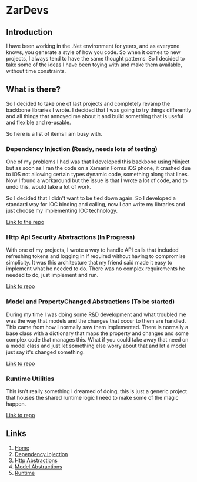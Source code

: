# ZarDevs

## Introduction

I have been working in the .Net environment for years, and as everyone knows, you generate a style of how you code. So when it comes to new projects, I always tend to have the same thought patterns. So I decided to take some of the ideas I have been toying with and make them available, without time constraints.

## What is there?

So I decided to take one of last projects and completely revamp the backbone libraries I wrote. I decided that I was going to try things differently and all things that annoyed me about it and build something that is useful and flexible and re-usable.

So here is a list of items I am busy with.

### Dependency Injection (Ready, needs lots of testing)

One of my problems I had was that I developed this backbone using Ninject but as soon as I ran the code on a Xamarin Forms iOS phone, it crashed due to iOS not allowing certain types dynamic code, something along that lines. Now I found a workaround but the issue is that I wrote a lot of code, and to undo this, would take a lot of work.

So I decided that I didn't want to be tied down again. So I developed a standard way for IOC binding and calling, now I can write my libraries and just choose my implementing IOC technology.

[Link to the repo](./Dependency)

### Http Api Security Abstractions (In Progress)

With one of my projects, I wrote a way to handle API calls that included refreshing tokens and logging in if required without having to compromise simplicity. It was this architecture that my friend said made it easy to implement what he needed to do. There was no complex requirements he needed to do, just implement and run.

[Link to repo](./Http)

### Model and PropertyChanged Abstractions (To be started)

During my time I was doing some R&D development and what troubled me was the way that models and the changes that occur to them are handled. This came from how I normally saw them implemented. There is normally a base class with a dictionary that maps the property and changes and some complex code that manages this. What if you could take away that need on a model class and just let something else worry about that and let a model just say it's changed something.

[Link to repo](./Models)

### Runtime Utilities

This isn't really something I dreamed of doing, this is just a generic project that houses the shared runtime logic I need to make some of the magic happen.

[Link to repo](./Runtime)

## Links

1. [Home](./README.md)
1. [Dependency Injection](./Dependency/README.md)
1. [Http Abstractions](./Http/README.md)
1. [Model Abstractions](./Models/README.md)
1. [Runtime](./Runtime/README.md)
